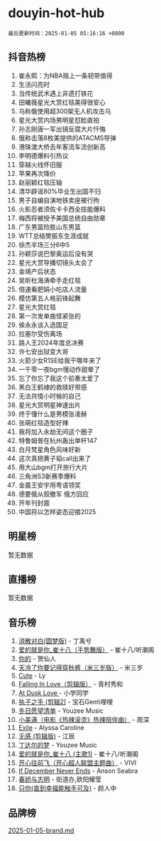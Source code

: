 # douyin-hot-hub

`最后更新时间：2025-01-05 05:16:16 +0800`

## 抖音热榜

1. 崔永熙：为NBA赔上一条韧带值得
1. 生活闪亮时
1. 当传统武术遇上非遗打铁花
1. 田曦薇星光大赏红毯美得很安心
1. 乌称俄使用超300架无人机攻击乌
1. 星光大赏内场男明星怼脸直拍
1. 孙志刚唐一军出镜反腐大片忏悔
1. 俄称击落8枚美提供的ATACMS导弹
1. 港珠澳大桥去年客流车流创新高
1. 李明德爆料引热议
1. 穿越火线怀旧服
1. 苹果再次降价
1. 赵丽颖红毯压轴
1. 清华辟谣80%毕业生出国不归
1. 男子自编自演地铁卖座被行拘
1. 火影忍者须佐卡卡西全技能爆料
1. 梅西将被授予美国总统自由勋章
1. 广东男篮险胜山东男篮
1. WTT总结樊振东生涯成就
1. 徐杰半场三分6中5
1. 孙颖莎说巴黎奥运后没有哭
1. 星光大赏导播切镜头太会了
1. 金靖产后状态
1. 吴昕杜海涛牵手走红毯
1. 倍速看肥娟小吃店人流量
1. 模仿第五人格前锋起舞
1. 星光大赏红毯
1. 第一次发单曲怪紧张的
1. 侯永永谈入选国足
1. 拉塞尔受伤离场
1. 路人王2024年度总决赛
1. 许七安出狱变大哥
1. 火箭少女R1SE给我干哪年来了
1. 一千零一夜bgm慢动作甜晕了
1. 忘了你忘了我这个前奏太爱了
1. 黑白王鹤棣的救赎好带感
1. 无法共情小时候的自己
1. 星光大赏明星神速出片
1. 终于懂什么是男模张凌赫
1. 张萌红毯造型好辣
1. 我将加入永劫无间这个圈子
1. 特鲁姆普在杭州轰出单杆147
1. 白月梵星角色风味好新
1. 这次真把黄子韬call出来了
1. 用大山bgm打开旅行大片
1. 三角洲S3新赛季爆料
1. 金晨王安宇用粤语领奖
1. 德要俄从叙撤军 俄方回应
1. 开年刊封面
1. 中国将以怎样姿态迎接2025

## 明星榜

暂无数据

## 直播榜

暂无数据

## 音乐榜

1. [消散对白(圆梦版)](https://sf5-hl-cdn-tos.douyinstatic.com/obj/tos-cn-ve-2774/og4jB5I5IizzoZVAAAzWgBMAsMDWoArfwBOiFs) - 丁禹兮
1. [爱的就是你_崔十八（手势舞版）](https://sf5-hl-cdn-tos.douyinstatic.com/obj/tos-cn-ve-2774/oApB2AigNyB4sTw7JhBOikMAf0oDJzMWBuIrgm) - 崔十八/听潮阁
1. [你的](https://sf5-hl-cdn-tos.douyinstatic.com/obj/tos-cn-ve-2774/oYuIeKf42jB7sEV6B2upMdpYAgfrQWj0FeRegh) - 贺仙人
1. [天冷了你要记得穿秋裤（米三岁版）](https://sf5-hl-cdn-tos.douyinstatic.com/obj/tos-cn-ve-2774/oQlIwVIDWiZ6BQilAorS7MA0AgCkQDvcZAdm1) - 米三岁
1. [Cute](https://sf5-hl-cdn-tos.douyinstatic.com/obj/tos-cn-ve-2774/o4IbIzHWKAAB4wsS5qMBRiiAlEBGTpQRNfFvuo) - Ly
1. [Falling In Love（剪辑版）](https://sf5-hl-cdn-tos.douyinstatic.com/obj/tos-cn-ve-2774/o8ajpA8zzgBPahbBIO8AcKGBLJezFCRd1wfP9f) - 青村秀和
1. [ At Dusk  Love ](https://sf5-hl-cdn-tos.douyinstatic.com/obj/tos-cn-ve-2774/o8CrpCf5CaYgI4ZrtQgMQAFEfuGqNnRSDQAPBc) - 小学同学
1. [执子之手 (剪辑2)](https://sf5-hl-cdn-tos.douyinstatic.com/obj/tos-cn-ve-2774/oUoZLQjCc31XzqsBnBQUNgeKtYPBcgbFDwtfcu) - 宝石Gem\哩哩
1. [冬日愿望清单](https://sf5-hl-cdn-tos.douyinstatic.com/obj/tos-cn-ve-2774/oIIgUOeamCFCVAzxN6MFRLIBlLGpUqQxeeHrLE) - Youzee Music
1. [小美满（电影《热辣滚烫》热辣陪伴曲）](https://sf5-hl-cdn-tos.douyinstatic.com/obj/tos-cn-ve-2774/o0GAn2lSgfZIDUgtevCGDQYnFg4CwnrBaxbTZL) - 周深
1. [Exile](https://sf6-cdn-tos.douyinstatic.com/obj/tos-cn-ve-2774/oYj4gAQTknKE3WW0Je8KGmQ7z1cA4FefwtbufD) - Alyssa Caroline
1. [无感 (剪辑版)](https://sf5-hl-cdn-tos.douyinstatic.com/obj/tos-cn-ve-2774/o0eIsUzJBDlQaQFC5OFlgbMEZC1TFYBftOBn6p) - 江辰
1. [丁达尔的梦](https://sf5-hl-cdn-tos.douyinstatic.com/obj/tos-cn-ve-2774/oMU3WirUZBVQkAC9ccG5P2IQirziZM2RTInUY) - Youzee Music
1. [爱的就是你_崔十八 (主歌1)](https://sf5-hl-cdn-tos.douyinstatic.com/obj/tos-cn-ve-2774/oI5BO5DhFZ6UTcNCnZaOCBLtZ7WIMQGfgnXf5E) - 崔十八/听潮阁
1. [开心往前飞（开心超人联盟主题曲）](https://sf5-hl-cdn-tos.douyinstatic.com/obj/tos-cn-ve-2774/9d8fb7c82cf1421fb93a9fe925275e0a) - VIVI
1. [If December Never Ends](https://sf5-hl-cdn-tos.douyinstatic.com/obj/tos-cn-ve-2774/oY1IQMoTgCFIBg8RZifyqlBBt1UFgitTYmxeOS) - Anson Seabra
1. [春娇与志明](https://sf5-hl-cdn-tos.douyinstatic.com/obj/tos-cn-ve-2774/e530d8fceb7044b39707d7f9ff54add1) - 街道办,欧阳耀莹
1. [只你(直到幸福能触手可及)](https://sf5-hl-cdn-tos.douyinstatic.com/obj/tos-cn-ve-2774/o0lBkRDzFTeaVSUz3ZZSCBVtZ5DIMQGfgmEAuE) - 颜人中

## 品牌榜

[2025-01-05-brand.md](2025-01-05-brand.md)
